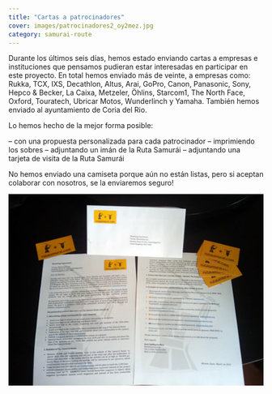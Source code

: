 ```yaml
---
title: "Cartas a patrocinadores"
cover: images/patrocinadores2_oy2mez.jpg
category: samurai-route
---
```


Durante los últimos seis días, hemos estado enviando cartas a empresas e instituciones que pensamos pudieran estar interesadas en participar en este proyecto. En total hemos enviado más de veinte, a empresas como: Rukka, TCX, IXS, Decathlon, Altus, Arai, GoPro, Canon, Panasonic, Sony, Hepco & Becker, La Caixa, Metzeler, Öhlins, Starcom1, The North Face, Oxford, Touratech, Ubricar Motos, Wunderlinch y Yamaha. También hemos enviado al ayuntamiento de Coria del Rio.

Lo hemos hecho de la mejor forma posible:

– con una propuesta personalizada para cada patrocinador
– imprimiendo los sobres
– adjuntando un imán de la Ruta Samurái
– adjuntando una tarjeta de visita de la Ruta Samurái

No hemos enviado una camiseta porque aún no están listas, pero si aceptan colaborar con nosotros, se la enviaremos seguro!

![patrocinadores1](./images/patrocinadores1_d0wxwi.jpg)
